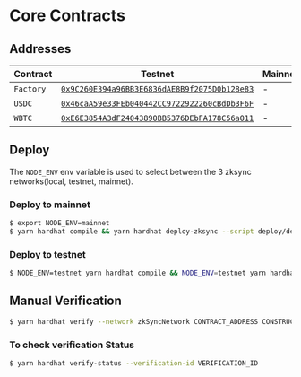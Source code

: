 # Core Contracts

## Addresses

| Contract | Testnet | Mainnet |
| --- | --- | --- |
| `Factory` | [`0x9C260E394a96BB3E6836dAE8B9f2075D0b128e83`](https://goerli.explorer.zksync.io/address/0x9C260E394a96BB3E6836dAE8B9f2075D0b128e83) | - |
| `USDC` | [`0x46caA59e33FEb040442CC9722922260cBdDb3F6F`](https://goerli.explorer.zksync.io/address/0x46caA59e33FEb040442CC9722922260cBdDb3F6F) | - |
| `WBTC` | [`0xE6E3854A3dF24043890BB5376DEbFA178C56a011`](https://goerli.explorer.zksync.io/address/0xE6E3854A3dF24043890BB5376DEbFA178C56a011) | - |

## Deploy

The `NODE_ENV` env variable is used to select between the 3 zksync networks(local, testnet, mainnet).

### Deploy to mainnet
``` sh
$ export NODE_ENV=mainnet
$ yarn hardhat compile && yarn hardhat deploy-zksync --script deploy/deploy.ts
```

### Deploy to testnet
``` sh
$ NODE_ENV=testnet yarn hardhat compile && NODE_ENV=testnet yarn hardhat deploy-zksync --script deploy/deploy.ts 
```

## Manual Verification
``` sh
$ yarn hardhat verify --network zkSyncNetwork CONTRACT_ADDRESS CONSTRUCTOR_PARAMS 
```

### To check verification Status
``` sh
$ yarn hardhat verify-status --verification-id VERIFICATION_ID
```
